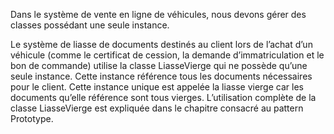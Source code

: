 Dans le système de vente en ligne de véhicules, nous devons gérer des classes possédant une seule instance.

Le système de liasse de documents destinés au client lors de l’achat d’un véhicule (comme le certificat de cession, la demande d’immatriculation et le bon de commande) utilise la classe LiasseVierge qui ne possède qu’une seule instance. Cette instance référence tous les documents nécessaires pour le client. Cette instance unique est appelée la liasse vierge car les documents qu’elle référence sont tous vierges. L’utilisation complète de la classe LiasseVierge est expliquée dans le chapitre consacré au pattern Prototype.
